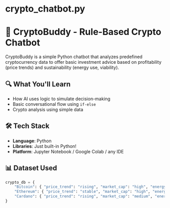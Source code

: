 # crypto_chatbot.py
# 🤖 CryptoBuddy - Rule-Based Crypto Chatbot

CryptoBuddy is a simple Python chatbot that analyzes predefined cryptocurrency data to offer basic investment advice based on profitability (price trends) and sustainability (energy use, viability).

## 🔍 What You'll Learn

- How AI uses logic to simulate decision-making
- Basic conversational flow using `if-else`
- Crypto analysis using simple data

## 🛠️ Tech Stack

- **Language**: Python
- **Libraries**: Just built-in Python!
- **Platform**: Jupyter Notebook / Google Colab / any IDE

## 📊 Dataset Used

```python
crypto_db = {
    "Bitcoin": { "price_trend": "rising", "market_cap": "high", "energy_use": "high", "sustainability_score": 3/10 },
    "Ethereum": { "price_trend": "stable", "market_cap": "high", "energy_use": "medium", "sustainability_score": 6/10 },
    "Cardano": { "price_trend": "rising", "market_cap": "medium", "energy_use": "low", "sustainability_score": 8/10 }
}
